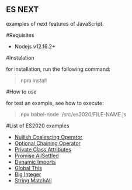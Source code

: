 ## ES NEXT

examples of next features of JavaScript.

#Requisites
* Nodejs v12.16.2+

#Instalation

for installation, run the following command:
> npm install

#How to use

for test an example, see how to execute:
> npx babel-node ./src/es2020/FILE-NAME.js

#List of ES2020 examples

* [Nullish Coalescing Operator](./src/es2020/nullish-coalescing-operator.js)
* [Optional Chaining Operator](./src/es2020/optional-chaining-operator.js)
* [Private Class Attributes](./src/es2020/private-class-atributes.js)
* [Promise AllSettled](./src/es2020/promise-allsettled.js)
* [Dynamic Imports](./src/es2020/dynamic-imports.js)
* [Global This](./src/es2020/global-this.js)
* [Big Integer](./src/es2020/big-int.js)
* [String MatchAll](./src/es2020/string-matchall.js)
